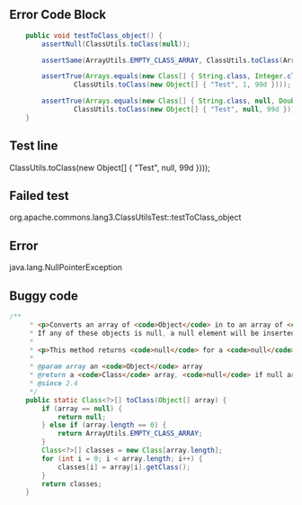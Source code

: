 

## Error Code Block
```java
    public void testToClass_object() {
        assertNull(ClassUtils.toClass(null));

        assertSame(ArrayUtils.EMPTY_CLASS_ARRAY, ClassUtils.toClass(ArrayUtils.EMPTY_OBJECT_ARRAY));

        assertTrue(Arrays.equals(new Class[] { String.class, Integer.class, Double.class },
                ClassUtils.toClass(new Object[] { "Test", 1, 99d })));

        assertTrue(Arrays.equals(new Class[] { String.class, null, Double.class },
                ClassUtils.toClass(new Object[] { "Test", null, 99d })));
    }
```

## Test line
ClassUtils.toClass(new Object[] { "Test", null, 99d })));

## Failed test
org.apache.commons.lang3.ClassUtilsTest::testToClass_object

## Error
java.lang.NullPointerException

## Buggy code
```java
/**
     * <p>Converts an array of <code>Object</code> in to an array of <code>Class</code> objects.
     * If any of these objects is null, a null element will be inserted into the array.</p>
     *
     * <p>This method returns <code>null</code> for a <code>null</code> input array.</p>
     *
     * @param array an <code>Object</code> array
     * @return a <code>Class</code> array, <code>null</code> if null array input
     * @since 2.4
     */
    public static Class<?>[] toClass(Object[] array) {
        if (array == null) {
            return null;
        } else if (array.length == 0) {
            return ArrayUtils.EMPTY_CLASS_ARRAY;
        }
        Class<?>[] classes = new Class[array.length];
        for (int i = 0; i < array.length; i++) {
            classes[i] = array[i].getClass();
        }
        return classes;
    }
```